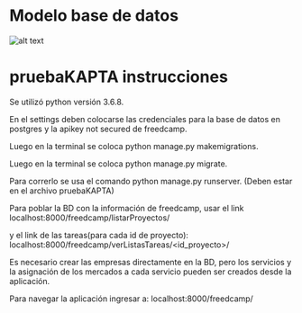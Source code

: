 # Modelo base de datos
![alt text](https://www.lucidchart.com/publicSegments/view/b0631609-07d1-4683-bf98-26d020160ca6/image.png)

# pruebaKAPTA instrucciones

Se utilizó python versión 3.6.8.

En el settings deben colocarse las credenciales para la base de datos en postgres y la apikey not secured de freedcamp.

Luego en la terminal se coloca python manage.py makemigrations.

Luego en la terminal se coloca python manage.py migrate.

Para correrlo se usa el comando python manage.py runserver. (Deben estar en el archivo pruebaKAPTA)

Para poblar la BD con la información de freedcamp, usar el link localhost:8000/freedcamp/listarProyectos/

y el link de las tareas(para cada id de proyecto): localhost:8000/freedcamp/verListasTareas/<id_proyecto>/

Es necesario crear las empresas directamente en la BD, pero los servicios y la asignación de los mercados a cada servicio pueden ser creados desde la aplicación.

Para navegar la aplicación ingresar a: localhost:8000/freedcamp/





